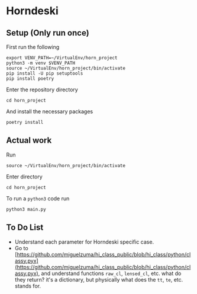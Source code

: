 # Horndeski

## Setup (Only run once)

First run the following

    export VENV_PATH=~/VirtualEnv/horn_project
    python3 -m venv $VENV_PATH
    source ~/VirtualEnv/horn_project/bin/activate
    pip install -U pip setuptools
    pip install poetry

Enter the repository directory

    cd horn_project

And install the necessary packages

    poetry install

## Actual work

Run

    source ~/VirtualEnv/horn_project/bin/activate

Enter directory 

    cd horn_project

To run a `python3` code run

    python3 main.py

## To Do List

- Understand each parameter for Horndeski specific case.
- Go to [https://github.com/miguelzuma/hi_class_public/blob/hi_class/python/classy.pyx](https://github.com/miguelzuma/hi_class_public/blob/hi_class/python/classy.pyx), and understand functions `raw_cl`, `lensed_cl`, etc. what do they return? it's a dictionary, but physically what does the `tt`, `te`, etc. stands for.
